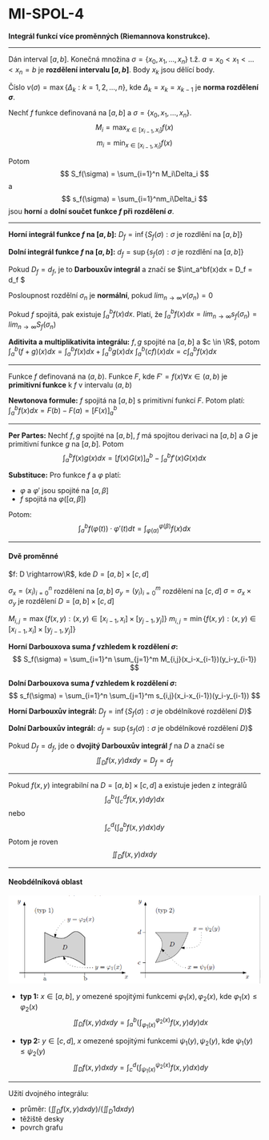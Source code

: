  # MI-SPOL-4	
 **Integrál funkcí více proměnných (Riemannova konstrukce).**

 ---

 Dán interval $[a,b]$. Konečná množina $\sigma = \{x_0, x_1, ..., x_n\}$ t.ž. $a = x_0 < x_1 < ... < x_n = b$ je **rozdělení intervalu $[a,b]$**. Body $x_k$ jsou dělící body.

 Číslo $\nu(\sigma) = \max\{\Delta_k: k = 1,2,...,n\}$, kde $\Delta_k = x_k = x_{k-1}$ je **norma rozdělení $\sigma$**.

 Nechť $f$ funkce definovaná na $[a,b]$ a $\sigma = \{x_0, x_1, ..., x_n\}$. 
 $$
 M_i = \max_{x \in [x_{i-1}, x_i]} f(x)
 $$
 $$
 m_i = \min_{x \in [x_{i-1}, x_i]} f(x)
 $$

 Potom 
 $$
 S_f(\sigma) = \sum_{i=1}^n M_i\Delta_i
 $$
a
$$
s_f(\sigma) = \sum_{i=1}^nm_i\Delta_i
$$
jsou **horní** a **dolní součet funkce $f$ při rozdělení $\sigma$**.

---

**Horní integrál funkce $f$ na $[a,b]$:** $D_f = \inf\{S_f(\sigma): \sigma$ je rozdlění na $[a,b]\}$

**Dolní integrál funkce $f$ na $[a,b]$:** $d_f = \sup\{s_f(\sigma): \sigma$ je rozdlění na $[a,b]\}$

Pokud $D_f = d_f$, je to **Darbouxův integrál** a značí se $\int_a^bf(x)dx = D_f = d_f $

Posloupnost rozdělní $\sigma_n$ je **normální**, pokud $lim_{n\rightarrow \infty} \nu(\sigma_n) = 0$

Pokud $f$ spojitá, pak existuje $\int_a^bf(x)dx$. Platí, že $\int_a^bf(x)dx = lim_{n\rightarrow \infty} s_f(\sigma_n) = lim_{n\rightarrow \infty} S_f(\sigma_n)$

**Aditivita a multiplikativita integrálu:** $f, g$ spojité na $[a,b]$ a $c \in \R$, potom 
$\int_a^b(f+g)(x)dx = \int_a^bf(x)dx + \int_a^bg(x)dx$
$\int_a^b(cf)(x)dx = c\int_a^bf(x)dx$

---

Funkce $f$ definovaná na $(a,b)$. Funkce $F$, kde $F' = f(x) \forall x \in (a,b)$ je **primitivní funkce** k $f$ v intervalu $(a,b)$

**Newtonova formule:** $f$ spojitá na $[a,b]$ s primitivní funkcí $F$. Potom platí: $\int_a^b f(x)dx=  F(b)-F(a) = \left[ F(x) \right]_a^b$

---

**Per Partes:** Nechť $f,g$ spojité na $[a,b]$, $f$ má spojitou derivaci na $[a,b]$ a $G$ je primitivní funkce $g$ na $[a,b]$. Potom
$$
\int_a^bf(x)g(x)dx = \left[ f(x)G(x) \right]_a^b - \int_a^bf'(x)G(x)dx
$$


**Substituce:** Pro funkce $f$ a $\varphi$ platí:
* $\varphi$ a $\varphi'$ jsou spojité na $[\alpha, \beta]$
* $f$ spojitá na $\varphi([\alpha, \beta])$

Potom: 
$$
\int_a^b f(\varphi(t))\cdot \varphi'(t)dt = \int_{\varphi(\alpha)}^{\varphi(\beta)} f(x)dx
$$

---

#### Dvě proměnné

$f: D \rightarrow\R$, kde $D = [a,b]\times [c,d]$

$\sigma_x = (x_i)_{i=0}^n$ rozdělení na $[a,b]$
$\sigma_y = (y_i)_{i=0}^m$ rozdělení na $[c,d]$
$\sigma = \sigma_x \times \sigma_y$ je rozdělení $D = [a,b]\times [c,d]$

$M_{i,j} = \max\{f(x,y): (x,y) \in [x_{i-1},x_i] \times [y_{j-1},y_j]\}$
$m_{i,j} = \min\{f(x,y): (x,y) \in [x_{i-1},x_i] \times [y_{j-1},y_j]\}$

**Horní Darbouxova suma $f$ vzhledem k rozdělení $\sigma$:**
$$
S_f(\sigma) = \sum_{i=1}^n \sum_{j=1}^m M_{i,j}(x_i-x_{i-1})(y_i-y_{i-1})
$$

**Dolní Darbouxova suma $f$ vzhledem k rozdělení $\sigma$:**
$$
s_f(\sigma) = \sum_{i=1}^n \sum_{j=1}^m s_{i,j}(x_i-x_{i-1})(y_i-y_{i-1})
$$

**Horní Darbouxův integrál:** $D_f = \inf\{S_f(\sigma): \sigma$ je obdélníkové rozdělení $D$\}$

**Dolní Darbouxův integrál:** $d_f = \sup\{s_f(\sigma): \sigma$ je obdélníkové rozdělení $D$\}$

Pokud $D_f = d_f$, jde o **dvojitý Darbouxův integrál** $f$ na $D$ a značí se $$\iint_D f(x,y)dxdy = D_f = d_f$$

---

Pokud $f(x,y)$ integrabilní na $D=[a,b]\times [c,d]$ a existuje jeden z integrálů 
$$ 
\int_a^b \left( \int_c^d f(x,y)dy \right) dx
$$
nebo
$$ 
\int_c^d \left( \int_a^b f(x,y)dx \right) dy
$$
Potom je roven 
$$
\iint_D f(x,y)dxdy
$$

---

#### Neobdélníková oblast 
![](int.PNG)

* **typ 1:** $x \in [a,b]$, $y$ omezené spojitými funkcemi $\varphi_1(x), \varphi_2(x)$, kde $\varphi_1(x) \leq \varphi_2(x)$
$$
\iint_Df(x,y)dxdy = \int_a^b \left( \int_{\varphi_1(x)}^{\varphi_2(x)} f(x,y) dy \right) dx
$$

* **typ 2:** $y \in [c,d]$, $x$ omezené spojitými funkcemi $\psi_1(y), \psi_2(y)$, kde $\psi_1(y) \leq \psi_2(y)$ 
$$
\iint_Df(x,y)dxdy = \int_c^d \left( \int_{\psi_1(x)}^{\psi_2(x)} f(x,y) dx \right) dy
$$

---

Užití dvojného integrálu:
* průměr: $\left(\iint_D f(x,y)dxdy\right) / \left(\iint_D 1 dxdy\right)$
* těžiště desky
* povrch grafu
